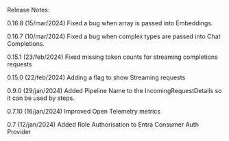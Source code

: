 Release Notes:

0.16.8 (15/mar/2024)
Fixed a bug when array is passed into Embeddings.

0.16.7 (10/mar/2024)
Fixed a bug when complex types are passed into Chat Completions.

0.15.1 (23/feb/2024)
Fixed missing token counts for streaming completions requests

0.15.0 (22/feb/2024)
Adding a flag to show Streaming requests

0.9.0 (29/jan/2024)
Added Pipeline Name to the IncomingRequestDetails so it can be used by steps. 

0.7.10 (16/jan/2024)
Improved Open Telemetry metrics

0.7 (12/jan/2024)
Added Role Authorisation to Entra Consumer Auth Provider
